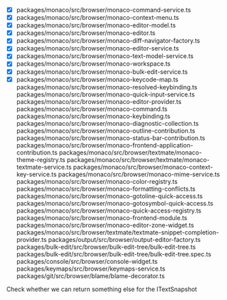 - [x] packages/monaco/src/browser/monaco-command-service.ts
- [x] packages/monaco/src/browser/monaco-context-menu.ts
- [x] packages/monaco/src/browser/monaco-editor-model.ts
- [x] packages/monaco/src/browser/monaco-editor.ts
- [x] packages/monaco/src/browser/monaco-diff-navigator-factory.ts
- [x] packages/monaco/src/browser/monaco-editor-service.ts
- [x] packages/monaco/src/browser/monaco-text-model-service.ts
- [x] packages/monaco/src/browser/monaco-workspace.ts
- [x] packages/monaco/src/browser/monaco-bulk-edit-service.ts
- [x] packages/monaco/src/browser/monaco-keycode-map.ts
packages/monaco/src/browser/monaco-resolved-keybinding.ts
packages/monaco/src/browser/monaco-quick-input-service.ts
packages/monaco/src/browser/monaco-editor-provider.ts
packages/monaco/src/browser/monaco-command.ts
packages/monaco/src/browser/monaco-keybinding.ts
packages/monaco/src/browser/monaco-diagnostic-collection.ts
packages/monaco/src/browser/monaco-outline-contribution.ts
packages/monaco/src/browser/monaco-status-bar-contribution.ts
packages/monaco/src/browser/monaco-frontend-application-contribution.ts
packages/monaco/src/browser/textmate/monaco-theme-registry.ts
packages/monaco/src/browser/textmate/monaco-textmate-service.ts
packages/monaco/src/browser/monaco-context-key-service.ts
packages/monaco/src/browser/monaco-mime-service.ts
packages/monaco/src/browser/monaco-color-registry.ts
packages/monaco/src/browser/monaco-formatting-conflicts.ts
packages/monaco/src/browser/monaco-gotoline-quick-access.ts
packages/monaco/src/browser/monaco-gotosymbol-quick-access.ts
packages/monaco/src/browser/monaco-quick-access-registry.ts
packages/monaco/src/browser/monaco-frontend-module.ts
packages/monaco/src/browser/monaco-editor-zone-widget.ts
packages/monaco/src/browser/textmate/textmate-snippet-completion-provider.ts
packages/output/src/browser/output-editor-factory.ts
packages/bulk-edit/src/browser/bulk-edit-tree/bulk-edit-tree.ts
packages/bulk-edit/src/browser/bulk-edit-tree/bulk-edit-tree.spec.ts
packages/console/src/browser/console-widget.ts
packages/keymaps/src/browser/keymaps-service.ts
packages/git/src/browser/blame/blame-decorator.ts

Check whether we can return something else for the ITextSnapshot
